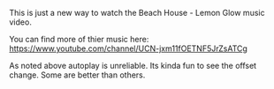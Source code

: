 This is just a new way to watch the Beach House - Lemon Glow music video. 

You can find more of thier music here: https://www.youtube.com/channel/UCN-jxm11fOETNF5JrZsATCg

As noted above autoplay is unreliable. Its kinda fun to see the offset change. Some are better than others. 
